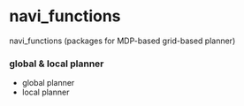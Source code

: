 # navi_functions
navi_functions (packages for MDP-based grid-based planner)

### global & local planner 
 - global planner 
 - local planner

 
